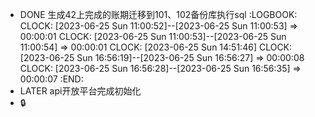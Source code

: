 - DONE 生成42上完成的账期迁移到101、102备份库执行sql
  :LOGBOOK:
  CLOCK: [2023-06-25 Sun 11:00:52]--[2023-06-25 Sun 11:00:53] =>  00:00:01
  CLOCK: [2023-06-25 Sun 11:00:53]--[2023-06-25 Sun 11:00:54] =>  00:00:01
  CLOCK: [2023-06-25 Sun 14:51:46]
  CLOCK: [2023-06-25 Sun 16:56:19]--[2023-06-25 Sun 16:56:27] =>  00:00:08
  CLOCK: [2023-06-25 Sun 16:56:28]--[2023-06-25 Sun 16:56:35] =>  00:00:07
  :END:
- LATER api开放平台完成初始化
- <a class="locked-secret" data-secret="locked ⁡‌‍⁣⁤⁤‌‍⁡⁡‌‍⁢⁡⁡‍⁢⁣⁡‌⁤‍‍‌⁢‌⁤‌⁤⁢⁣⁤‌‍⁡‌⁡⁢⁡⁡‌⁢⁣⁡⁢‌⁢‍⁡⁡‌‍⁡‌⁢‍‍⁢⁡⁣‌‍⁢⁡‍⁢‍‍⁡⁡⁢⁡⁢⁡‍⁢‍‍⁤⁣‍⁡⁡‍⁡‌⁤‌‍⁣⁤‍⁣⁢⁡⁢‍‍⁤‌⁡⁢⁣⁡‌⁤⁢‌⁡⁤‍⁡‌⁤‌‍⁡⁡‍‌⁤⁢⁡⁡⁡⁢⁡‍‌⁤⁢‍‌⁤‌⁢‌⁡‍⁡⁤‌⁢⁡‌⁢‍⁡‌⁡⁢⁣⁡‍‌‍‌‍⁤⁢‌⁡⁣‍‍‍⁢‍⁢‌‍⁤‌⁤⁡‌⁢⁡⁣⁣⁡⁡‍⁢⁡⁢‍‍⁡⁡‌⁢‌‍‌⁡⁡⁡⁢⁡‍‌⁢⁡⁢⁡‌‍‌⁢⁡‍‍‍‍⁡⁢⁣‌‍⁣‍⁤‍⁢‍‌‍‍⁡⁡⁡‍⁢⁡⁡‍‌⁡⁡⁢‍⁢‌‍‍‍⁢‌⁢‍⁢⁡‍⁡⁡⁤⁡‌⁢⁡⁡‍⁢‌⁡⁢⁡‍⁢⁡‌⁢⁣⁢⁡‍‌‍‍‌⁢‍⁡⁣⁡‌⁡⁣‍‌⁢‌‍‌‍‍⁢⁡⁣⁢‌‍⁢⁡secret" data-on-click="triggerModal">🔒</a>